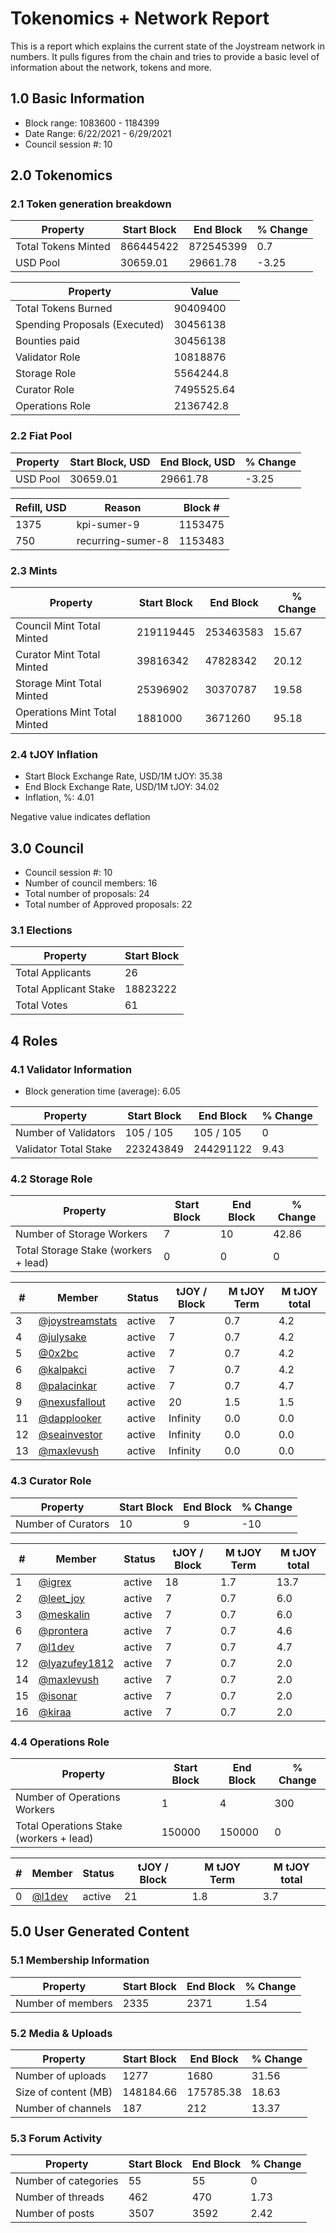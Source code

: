 # Tokenomics + Network Report
This is a report which explains the current state of the Joystream network in numbers. It pulls figures from the chain and tries to provide a basic level of information about the network, tokens and more. 

## 1.0 Basic Information
* Block range: 1083600 - 1184399
* Date Range: 6/22/2021 - 6/29/2021
* Council session #: 10

## 2.0 Tokenomics
### 2.1 Token generation breakdown
| Property            | Start Block | End Block | % Change |
|---------------------|--------------|--------------|----------|
| Total Tokens Minted |  866445422 | 872545399 | 0.7 |
| USD Pool |  30659.01 | 29661.78 | -3.25 |

| Property            | Value        |
|---------------------|--------------|
| Total Tokens Burned | 90409400 |
| Spending Proposals (Executed) | 30456138 |
| Bounties paid       | 30456138 |
| Validator Role      | 10818876 |
| Storage Role        | 5564244.8 |
| Curator Role        | 7495525.64 |
| Operations Role     | 2136742.8 |

### 2.2 Fiat Pool
| Property            | Start Block, USD | End Block, USD | % Change |
|---------------------|--------------|--------------|----------|
| USD Pool | 30659.01 | 29661.78 | -3.25 |

| Refill, USD | Reason | Block # |
|---------------------|--------------|--------------|
| 1375 | kpi-sumer-9 | 1153475 |
| 750 | recurring-sumer-8 | 1153483 |


### 2.3 Mints
| Property                    | Start Block           | End Block | % Change |
|-----------------------------|-----------------------|--------------|----------|
| Council Mint Total Minted   | 219119445  | 253463583 |15.67 |
| Curator Mint Total Minted   | 39816342 | 47828342 | 20.12 |
| Storage Mint Total Minted   | 25396902 | 30370787 | 19.58 |
| Operations Mint Total Minted | 1881000 | 3671260 | 95.18 |


### 2.4 tJOY Inflation

* Start Block Exchange Rate, USD/1M tJOY: 35.38
* End Block Exchange Rate, USD/1M tJOY: 34.02
* Inflation, %: 4.01

Negative value indicates deflation

## 3.0 Council
* Council session #: 10
* Number of council members: 16
* Total number of proposals: 24
* Total number of Approved proposals: 22

### 3.1 Elections
| Property                    | Start Block  |
|-----------------------------|--------------|
| Total Applicants            | 26 |
| Total Applicant Stake       | 18823222 |
| Total Votes                 | 61 |

## 4 Roles
### 4.1 Validator Information
* Block generation time (average): 6.05

| Property                   | Start Block | End Block | % Change |
|----------------------------|--------------|--------------|----------|
| Number of Validators       | 105 / 105 | 105 / 105 | 0 |
| Validator Total Stake      | 223243849 | 244291122 | 9.43 |


### 4.2 Storage Role
| Property                | Start Block | End Block | % Change |
|-------------------------|--------------|--------------|----------|
| Number of Storage Workers | 7 | 10 | 42.86 |
| Total Storage Stake (workers + lead) | 0 | 0 | 0 |

| # | Member | Status | tJOY / Block | M tJOY Term | M tJOY total |
|--|--|--|--|--|--|
| 3 | [@joystreamstats](https://pioneer.joystreamstats.live/#/members/joystreamstats) | active | 7 | 0.7 | 4.2 |
| 4 | [@julysake](https://pioneer.joystreamstats.live/#/members/julysake) | active | 7 | 0.7 | 4.2 |
| 5 | [@0x2bc](https://pioneer.joystreamstats.live/#/members/0x2bc) | active | 7 | 0.7 | 4.2 |
| 6 | [@kalpakci](https://pioneer.joystreamstats.live/#/members/kalpakci) | active | 7 | 0.7 | 4.2 |
| 8 | [@palacinkar](https://pioneer.joystreamstats.live/#/members/palacinkar) | active | 7 | 0.7 | 4.7 |
| 9 | [@nexusfallout](https://pioneer.joystreamstats.live/#/members/nexusfallout) | active | 20 | 1.5 | 1.5 |
| 11 | [@dapplooker](https://pioneer.joystreamstats.live/#/members/dapplooker) | active | Infinity | 0.0 | 0.0 |
| 12 | [@seainvestor](https://pioneer.joystreamstats.live/#/members/seainvestor) | active | Infinity | 0.0 | 0.0 |
| 13 | [@maxlevush](https://pioneer.joystreamstats.live/#/members/maxlevush) | active | Infinity | 0.0 | 0.0 |


### 4.3 Curator Role
| Property                | Start Block | End Block | % Change |
|-------------------------|--------------|--------------|----------|
| Number of Curators      | 10 | 9 | -10 |

| # | Member | Status | tJOY / Block | M tJOY Term | M tJOY total |
|--|--|--|--|--|--|
| 1 | [@igrex](https://pioneer.joystreamstats.live/#/members/igrex) | active | 18 | 1.7 | 13.7 |
| 2 | [@leet_joy](https://pioneer.joystreamstats.live/#/members/leet_joy) | active | 7 | 0.7 | 6.0 |
| 3 | [@meskalin](https://pioneer.joystreamstats.live/#/members/meskalin) | active | 7 | 0.7 | 6.0 |
| 6 | [@prontera](https://pioneer.joystreamstats.live/#/members/prontera) | active | 7 | 0.7 | 4.6 |
| 7 | [@l1dev](https://pioneer.joystreamstats.live/#/members/l1dev) | active | 7 | 0.7 | 4.7 |
| 12 | [@lyazufey1812](https://pioneer.joystreamstats.live/#/members/lyazufey1812) | active | 7 | 0.7 | 2.0 |
| 14 | [@maxlevush](https://pioneer.joystreamstats.live/#/members/maxlevush) | active | 7 | 0.7 | 2.0 |
| 15 | [@isonar](https://pioneer.joystreamstats.live/#/members/isonar) | active | 7 | 0.7 | 2.0 |
| 16 | [@kiraa](https://pioneer.joystreamstats.live/#/members/kiraa) | active | 7 | 0.7 | 2.0 |


### 4.4 Operations Role
| Property                | Start Block | End Block | % Change |
|-------------------------|--------------|--------------|----------|
| Number of Operations Workers      | 1 | 4 | 300 |
| Total Operations Stake (workers + lead) | 150000 | 150000 | 0 |

| # | Member | Status | tJOY / Block | M tJOY Term | M tJOY total |
|--|--|--|--|--|--|
| 0 | [@l1dev](https://pioneer.joystreamstats.live/#/members/l1dev) | active | 21 | 1.8 | 3.7 |


## 5.0 User Generated Content
### 5.1 Membership Information
| Property          | Start Block | End Block | % Change |
|-------------------|--------------|--------------|----------|
| Number of members | 2335|  2371 | 1.54 |

### 5.2 Media & Uploads
| Property                | Start Block | End Block | % Change |
|-------------------------|--------------|--------------|----------|
| Number of uploads       | 1277 | 1680  |  31.56 |
| Size of content (MB)    |  148184.66 |  175785.38 | 18.63 |
| Number of channels      |  187 | 212 | 13.37 |

### 5.3 Forum Activity
| Property          | Start Block | End Block | % Change |
|-------------------|--------------|--------------|----------|
| Number of categories | 55 | 55 | 0 |
| Number of threads    | 462 | 470 | 1.73 |
| Number of posts      | 3507 | 3592 | 2.42 |
